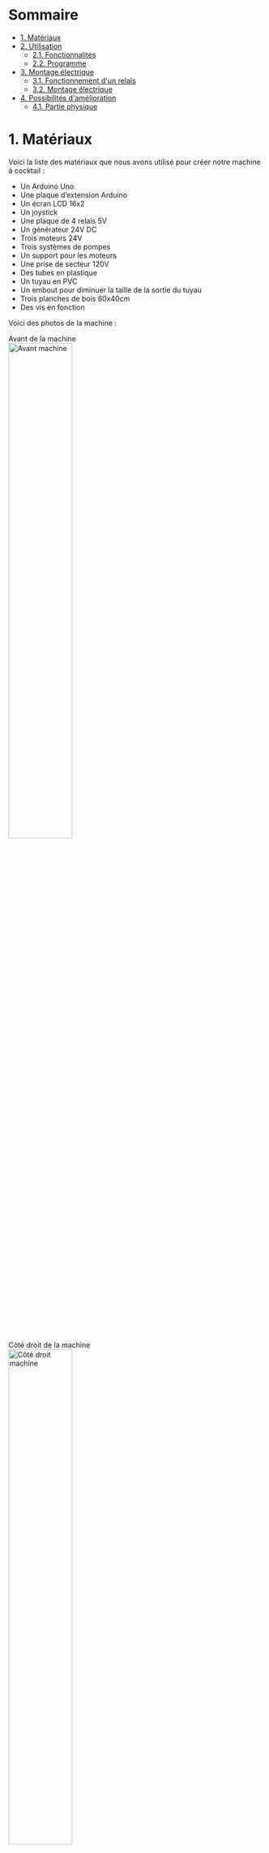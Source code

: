 # Sommaire <!-- omit in toc -->

- [1. Matériaux](#1-matériaux)
- [2. Utilisation](#2-utilisation)
  - [2.1. Fonctionnalités](#21-fonctionnalités)
  - [2.2. Programme](#22-programme)
- [3. Montage électrique](#3-montage-électrique)
  - [3.1. Fonctionnement d'un relais](#31-fonctionnement-dun-relais)
  - [3.2. Montage électrique](#32-montage-électrique)
- [4. Possibilités d'amélioration](#4-possibilités-damélioration)
  - [4.1. Partie physique](#41-partie-physique)


# 1. Matériaux
Voici la liste des matériaux que nous avons utilisé pour créer notre machine à cocktail :
- Un Arduino Uno
- Une plaque d’extension  Arduino
- Un écran LCD 16x2
- Un joystick
- Une plaque de 4 relais 5V
- Un générateur 24V DC
- Trois moteurs 24V
- Trois systèmes de pompes
- Un support pour les moteurs
- Une prise de secteur 120V
- Des tubes en plastique
- Un tuyau en PVC
- Un embout pour diminuer la taille de la sortie du tuyau
- Trois planches de bois 60x40cm
- Des vis en fonction


Voici des photos de la machine : 

Avant de la machine <br/>
<img
  src="./images/AvantMachine.jpg"
  alt="Avant machine"
  width="50%"
  height="50%"
/>


Côté droit de la machine<br/>
<img
  src="./images/CoteDroitMachine.jpg"
  alt="Côté droit machine"
  width="50%"
  height="50%"
/>


Côté gauche de la machine<br/>
<img
  src="./images/CoteGaucheMachine.jpg"
  alt="Côté gauche  machine"
  width="50%"
  height="50%"
/>

Moteurs vus de face<br/>
<img
  src="./images/MoteursMachine.jpg"
  alt="Moteurs machine"
  width="50%"
  height="50%"
/>


# 2. Utilisation
## 2.1. Fonctionnalités
La machine dispose d'un menu vous permettant de choisir entre 4 options :
- Cocktail avec alcool (un des moteur tournera bien moins longtemps que les autres)
- Cocktail sans alcool (à peu près le même temps pour tous les moteurs)
- Purge de la machine (fait tourner les 3 moteurs 30 secondes un par un)
- Création cocktail (permet de créer votre propre cocktail)

Ces fonctions sont accessibles à partir du menu affiché sur l'écran LCD et contrôlable verticalement
avec le joystick. <br/>
Le menu de création de cocktail permet un déplacement horizontal pour sélectionner
le moteur et un déplacement vertical pour la quantité. <br/>
Une pression sur le joystick permet de confirmer son choix.

## 2.2. Programme
La partie technique du programme se trouve dans le header
[GestionMenu.h](https://github.com/MoOaAaa/StageFabLab/blob/main/Machine%20a%20cocktail/Creation%20Cocktail/lib/Cocktails/GestionMenu.h),
et est utilisé pour gérer l'entièreté de la machine. Les fonctions citées dans
[2.1.](#21-fonctionnalités) se trouvent dans l'ordre aux lignes :
- [382 - FonctionCocktailAlcool()](https://github.com/MoOaAaa/StageFabLab/blob/main/Machine%20a%20cocktail/Creation%20Cocktail/lib/Cocktails/GestionMenu.h#L382)
- [400 - FonctionCocktailSansAlcool()](https://github.com/MoOaAaa/StageFabLab/blob/main/Machine%20a%20cocktail/Creation%20Cocktail/lib/Cocktails/GestionMenu.h#L400)
- [420 - FonctionPurger()](https://github.com/MoOaAaa/StageFabLab/blob/main/Machine%20a%20cocktail/Creation%20Cocktail/lib/Cocktails/GestionMenu.h#L420)
- [316 - lancementCreation()](https://github.com/MoOaAaa/StageFabLab/blob/main/Machine%20a%20cocktail/Creation%20Cocktail/lib/Cocktails/GestionMenu.h#L316)


# 3. Montage électrique
## 3.1. Fonctionnement d'un relais
Un relais permet de contrôler des appareils demandant un fort courant électrique via un plus faible
courant électrique. Les relais sont comme des interrupteurs mais activés par de l'électricité.

<img 
  src="./images/FonctionnementRelais.gif" 
  alt="Fonctionnement Relais" 
  width="50%" 
  height="50%"
  />

Dans notre cas, les relais nous permettent de contrôler des moteurs 24V DC grâce à un arduino qui ne
délivre que du 5V DC.

Les relais existent sous plusieurs formes, mais les relais que nous utilisons sont des relais à 5
pins comme celui-ci :

<img
  src="./images/RelayPinout.jpg"
  alt="12V/5pin RElay pinout" 
/>

Les bornes NO et NC du relais veulent dire "Normally Open" et "Normally Closed". C'est grâce à ces
deux bornes que l'on va pouvoir choisir l'état de l'appareil relié au relais lorsque ce dernier
n'est pas activé. La résistance est reliée à notre contrôleur, dans notre cas les pins digitales de
l'arduino ainsi que sa terre. La borne "Common pin" est reliée au positif de notre source d'énergie
haute-tension.
<br/>
Voici un circuit avec un seul moteur et un relais contrôlé par un Arduino :
![Circuit Relais](./images/CircuitRelais.PNG)

## 3.2. Montage électrique
Pour notre circuit complet nous devons rajouter un écran LCD ainsi qu'un joystick d'où l'utilité du
[protoshield](https://www.adafruit.com/product/51) nous permettant d'obtenir beaucoup plus d'accès
au courant que l'arduino délivre.<br/>
Voici un exemple des branchements des trois moteurs ainsi que de l'écran LCD :

<img 
  src="./images/CircuitComplet.png"
  alt="Circuit Complet"
/>

# 4. Possibilités d'amélioration
## 4.1. Partie physique
Le montage de notre machine s'est faite uniquement avec des matériaux de récupération,ce qui laisse
beaucoup de possibilités d'amélioration techniques. Bien entendu la machine à quelques défauts car
nous ne sommes "que" des informaticiens donc nous n'avons pas pensé à tout.